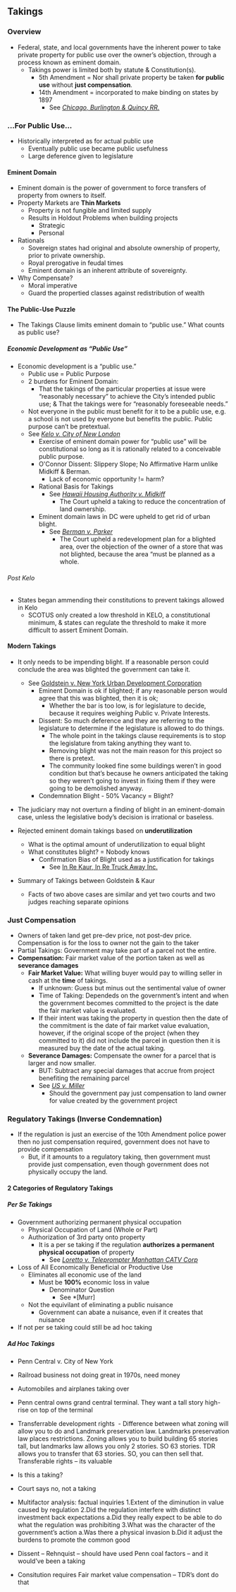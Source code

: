 ## Takings
### Overview
- Federal, state, and local governments have the inherent power to take private property for public use over the owner’s objection, through a process known as eminent domain.
  - Takings power is limited both by statute & Constitution(s).
    - 5th Amendment  = Nor shall private property be taken **for public use** without **just compensation**.
    - 14th Amendment = incorporated to make binding on states by 1897
      - See *[Chicago, Burlington & Quincy RR.](link)*

### ...For Public Use...
- Historically interpreted as for actual public use
  - Eventually public use became public usefulness
  - Large deference given to legislature


#### Eminent Domain
- Eminent domain is the power of government to force transfers of property from owners to itself.
- Property Markets are **Thin Markets**
  - Property is not fungible and limited supply
  - Results in Holdout Problems when building projects
    - Strategic
    - Personal
- Rationals
  - Sovereign states had original and absolute ownership of property, prior to private ownership.
  - Royal prerogative in feudal times
  - Eminent domain is an inherent attribute of sovereignty.
- Why Compensate?
  - Moral imperative
  - Guard the propertied classes against redistribution of wealth

#### The Public-Use Puzzle
- The Takings Clause limits eminent domain to “public use.” What counts as public use?

##### Economic Development as “Public Use”
- Economic development is a “public use.”
  - Public use = Public Purpose
  - 2 burdens for Eminent Domain:
    - That the takings of the particular properties at issue were “reasonably necessary” to achieve the City’s intended public use; & That the takings were for “reasonably foreseeable needs.”
  - Not everyone in the public must benefit for it to be a public use, e.g. a school is not used by everyone but benefits the public. Public purpose can’t be pretextual.
  - See *[Kelo v. City of New London](link)*
    - Exercise of eminent domain power for “public use” will be constitutional so long as it is rationally related to a conceivable public purpose.
    - O'Connor Dissent: Slippery Slope; No Affirmative Harm unlike Midkiff & Berman.
      - Lack of economic opportunity != harm?
    - Rational Basis for Takings
      - See *[Hawaii Housing Authority v. Midkiff](link)*
        - The Court upheld a taking to reduce the concentration of land ownership.
    - Eminent domain laws in DC were upheld to get rid of urban blight.
      - See *[Berman v. Parker](link)*
        - The Court upheld a redevelopment plan for a blighted area, over the objection of the owner of a store that was not blighted, because the area “must be planned as a whole.

###### Post Kelo
  - States began ammending their constitutions to prevent takings allowed in Kelo
    - SCOTUS only created a low threshold in KELO, a constitutional minimum, & states can regulate the threshold to make it more difficult to assert Eminent Domain.


#### Modern Takings
- It only needs to be impending blight. If a reasonable person could conclude the area was blighted the government can take it.
  - See [Goldstein v. New York Urban Development Corporation](link)
    - Eminent Domain is ok if blighted; if any reasonable person would agree that this was blighted, then it is ok;
      - Whether the bar is too low, is for legislature to decide, because it requires weighing Public v. Private Interests.
    - Dissent: So much deference and they are referring to the legislature to determine if the legislature is allowed to do things.
      - The whole point in the takings clause requirements is to stop the legislature from taking anything they want to.
      - Removing blight was not the main reason for this project so there is pretext.
      - The community looked fine some buildings weren’t in good condition but that’s because he owners anticipated the taking so they weren’t going to invest in fixing them if they were going to be demolished anyway.
    - Condemnation Blight - 50% Vacancy = Blight?

- The judiciary may not overturn a finding of blight in an eminent-domain case, unless the legislative body’s decision is irrational or baseless.
- Rejected eminent domain takings based on **underutilization**
  - What is the optimal amount of underutilization to equal blight
  - What constitutes blight? = Nobody knows
    - Confirmation Bias of Blight used as a justification for takings
      - See [In Re Kaur, In Re Truck Away Inc.](link)

- Summary of Takings between Goldstein & Kaur
  - Facts of two above cases are similar and yet two courts and two judges reaching separate opinions



### Just Compensation

- Owners of taken land get pre-dev price, not post-dev price. Compensation is for the loss to owner not the gain to the taker
- Partial Takings: Government may take part of a parcel not the entire.
- **Compensation:** Fair market value of the portion taken as well as **severance damages**
  - **Fair Market Value:** What willing buyer would pay to willing seller in cash at the **time** of takings.
    - If unknown: Guess but minus out the sentimental value of owner
    - Time of Taking: Dependeds on the government’s intent and when the government becomes committed to the project is the date the fair market value is evaluated.
    - If their intent was taking the property in question then the date of the commitment is the date of fair market value evaluation, however, if the original scope of the project (when they committed to it) did not include the parcel in question then it is measured buy the date of the actual taking.
  - **Severance Damages:** Compensate the owner for a parcel that is larger and now smaller.
    - BUT: Subtract any special damages that accrue from project benefiting the remaining parcel
    - See *[US v. Miller](link)*
      - Should the government pay just compensation to land owner for value created by the government project

### Regulatory Takings (Inverse Condemnation)
- If the regulation is just an exercise of the 10th Amendment police power then no just compensation required, government does not have to provide compensation
  - But, if it amounts to a regulatory taking, then government must provide just compensation, even though government does not physically occupy the land.
#### 2 Categories of Regulatory Takings
##### Per Se Takings
- Government authorizing permanent physical occupation
    - Physical Occupation of Land (Whole or Part)
    - Authorization of 3rd party onto property
      - It is a per se taking if the regulation **authorizes a permanent physical occupation** of property
        - See *[Loretto v. Teleprompter Manhattan CATV Corp](link)*
- Loss of All Economically Beneficial or Productive Use
  - Eliminates all economic use of the land
    - Must be **100%** economic loss in value
      - Denominator Question
        - See *[Murr]
  - Not the equivilant of eliminating a public nuisance
    - Government can abate a nuisance, even if it creates that nuisance
- If not per se taking could still be ad hoc taking


##### Ad Hoc Takings
- Penn Central v. City of New York
- Railroad business not doing great in 1970s, need money
 - Automobiles and airplanes taking over
- Penn central owns grand central terminal. They want a tall story high-rise on top of the terminal
- Transferrable development rights  - Difference between what zoning will allow you to do and Landmark preservation law. Landmarks preservation law places restrictions. Zoning allows you to build building 65 stories tall, but landmarks law allows you only 2 stories. SO 63 stories. TDR allows you to transfer that 63 stories. SO, you can then sell that. Transferable rights – its valuable
- Is this a taking?
 - Court says no, not a taking
- Multifactor analysis: factual inquiries
  1.Extent of the diminution in value caused by regulation
  2.Did the regulation interfere with distinct investment back expectations
    a.Did they really expect to be able to do what the regulation was prohibiting
  3.What was the character of the government’s action
    a.Was there a physical invasion
    b.Did it adjust the burdens to promote the common good

- Dissent – Rehnquist – should have used Penn coal factors – and it would’ve been a taking

- Consitution requires Fair market value compensation – TDR’s dont do that
